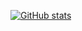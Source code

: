 [![GitHub stats](https://github-readme-stats.vercel.app/api?username=aliankarali&show_icons=true&theme=dark&hide_title=true&include_all_commits=true)](https://github.com/anuraghazra/github-readme-stats)
